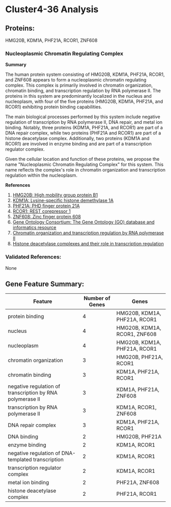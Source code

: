 # Cluster4-36 Analysis

## Proteins: 

HMG20B, KDM1A, PHF21A, RCOR1, ZNF608

### Nucleoplasmic Chromatin Regulating Complex

**Summary**

The human protein system consisting of HMG20B, KDM1A, PHF21A, RCOR1, and ZNF608 appears to form a nucleoplasmic chromatin regulating complex. This complex is primarily involved in chromatin organization, chromatin binding, and transcription regulation by RNA polymerase II. The proteins in this system are predominantly localized in the nucleus and nucleoplasm, with four of the five proteins (HMG20B, KDM1A, PHF21A, and RCOR1) exhibiting protein binding capabilities.

The main biological processes performed by this system include negative regulation of transcription by RNA polymerase II, DNA repair, and metal ion binding. Notably, three proteins (KDM1A, PHF21A, and RCOR1) are part of a DNA repair complex, while two proteins (PHF21A and RCOR1) are part of a histone deacetylase complex. Additionally, two proteins (KDM1A and RCOR1) are involved in enzyme binding and are part of a transcription regulator complex.

Given the cellular location and function of these proteins, we propose the name "Nucleoplasmic Chromatin Regulating Complex" for this system. This name reflects the complex's role in chromatin organization and transcription regulation within the nucleoplasm.

**References**

1. [HMG20B: High mobility group protein B1](https://www.uniprot.org/uniprot/Q9NP66)
2. [KDM1A: Lysine-specific histone demethylase 1A](https://www.uniprot.org/uniprot/O60341)
3. [PHF21A: PHD finger protein 21A](https://www.uniprot.org/uniprot/Q96BD5)
4. [RCOR1: REST corepressor 1](https://www.uniprot.org/uniprot/O75182)
5. [ZNF608: Zinc finger protein 608](https://www.uniprot.org/uniprot/Q9ULD4)
6. [Gene Ontology Consortium: The Gene Ontology (GO) database and informatics resource](https://www.ncbi.nlm.nih.gov/pmc/articles/PMC278420/)
7. [Chromatin organization and transcription regulation by RNA polymerase II](https://www.ncbi.nlm.nih.gov/pmc/articles/PMC3413102/)
8. [Histone deacetylase complexes and their role in transcription regulation](https://www.ncbi.nlm.nih.gov/pmc/articles/PMC2731683/)

### Validated References: 

None





## Gene Feature Summary: 

| Feature | Number of Genes | Genes |
| --- | --- | --- |
| protein binding | 4 | HMG20B, KDM1A, PHF21A, RCOR1 |
| nucleus | 4 | HMG20B, KDM1A, RCOR1, ZNF608 |
| nucleoplasm | 4 | HMG20B, KDM1A, PHF21A, RCOR1 |
| chromatin organization | 3 | HMG20B, PHF21A, RCOR1 |
| chromatin binding | 3 | KDM1A, PHF21A, RCOR1 |
| negative regulation of transcription by RNA polymerase II | 3 | KDM1A, PHF21A, ZNF608 |
|  transcription by RNA polymerase II | 3 | KDM1A, RCOR1, ZNF608 |
| DNA repair complex | 3 | KDM1A, PHF21A, RCOR1 |
| DNA binding | 2 | HMG20B, PHF21A |
| enzyme binding | 2 | KDM1A, RCOR1 |
| negative regulation of DNA-templated transcription | 2 | KDM1A, RCOR1 |
| transcription regulator complex | 2 | KDM1A, RCOR1 |
| metal ion binding | 2 | PHF21A, ZNF608 |
| histone deacetylase complex | 2 | PHF21A, RCOR1 |

